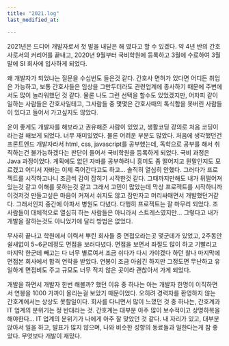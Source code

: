```yaml
---
title: "2021.log"
last_modified_at: 

---
```

2021년은 드디어 개발자로서 첫 발을 내딛은 해 였다고 할 수 있겠다.
약 4년 반의 간호사로서의 커리어를 끝내고, 2020년 9월부터 국비학원에 등록하고 3월에 수료하여 3월 말에 SI 회사에 입사하게 되었다. 

왜 개발자가 되었냐는 질문을 수십번도 들은것 같다. 간호사 면허가 있다면 어디든 취업은 가능하고, 보통 간호사들은 임상을 그만두더라도 관련업계에 종사하기 때문에 주변에서도 많이 놀라워했던 것 같다. 물론 나도 그런 선택을 할수도 있었겠지만, 어차피 같이 일하는 사람들은 간호사일테고, 그사람들 중 몇몇은 간호사때의 톡식함을 못버린 사람들이 있다고 들어서 가고싶지도 않았다.

운이 좋게도 개발자를 해보라고 권유해준 사람이 있었고, 생활코딩 강의로 처음 코딩이라는걸 해보게 되었다. 너무 재미있었다. 물론 어려운 부분도 많았다. 처음에 생각했던건 프론트엔드 개발자라서 html, css, javascript를 공부했는데, 독학으로 공부를 해서 취직하는건 불가능하겠다는 판단이 들어서 국비학원을 등록하게 되었다. 국비 과정은 Java 과정이었다. 계획에도 없던 자바를 공부하려니 흥미도 좀 떨어지고 뭔말인지도 모르겠고 어디서 자바는 이제 죽어간다고도 하고... 솔직히 열심히 안했다. 그러다가 프로젝트를 시작하고나니 조금씩 감이 잡히기 시작한것 같다. 그때까지만해도 내가 뒤떨어져있는것 같고 이해를 못하는것 같고 그래서 고민이 많았는데 막상 프로젝트를 시작하니까 이것저것 만들고싶은 마음이 커져서 쉬지도 않고 잠만자고 머리싸매면서 개발했던거같다. 그래서인지 중간에 아파서 병원도 다녔다. 다행히 프로젝트는 잘 마무리 되었다. 조 사람들이 대체적으로 열심히 하는 사람들은 아니라서 스트레스였지만... 그렇다고 내가 개발을 잘하는것도 아니었기에 달리 방법은 없었다. 

무사히 끝나고 학원에서 이력서 뿌린 회사들 중 면접오라는곳 몇군데가 있었고, 2주동안 쉴새없이 5~6군데정도 면접을 보러다녔다. 면접을 보면서 좌절도 많이 하고 기빨리고 마지막 한군데 빼고는 다 너무 별로여서 조금 쉬다가 다시 가야겠다 하던 찰나 마지막에 면접본 회사에서 합격 연락을 받았다. 연봉이 조금 아쉽긴 하지만 그정도면 무난하고 유일하게 면접비도 주고 규모도 너무 작지 않은 곳이라 괜찮아서 가게 되었다.  



개발을 하면서 개발자 한번 해볼까? 했던 이유 중 하나는 아는 개발자 한명이 이직하면서 연봉을 1000 가까이 올리는걸 보았기 때문이었다. 오히려 경력자를 환영하지 않는 간호계에서는 상상도 못할일이다. 회사를 다니면서 많이 느꼈던 것 중 하나는, 간호계과 IT 업계의 분위기는 정 반대라는 것. 간호계는 대부분 아주 많이 보수적이고 상명하복을 해야한다... IT 업계의 분위기가 나에게 아주 잘 맞았던 것 같다. 내 자리가 있고, 대부분 앉아서 일을 하고, 발표가 많지 않으며, 나와 비슷한 성향의 동료들과 일한다는게 참 좋았다. 무엇보다 개발이 재밌다. 
